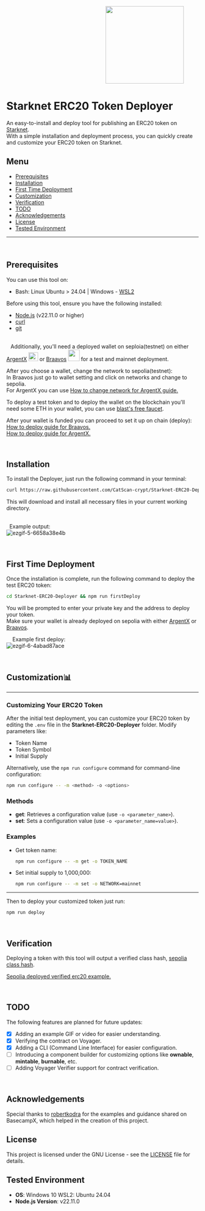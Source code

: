 
 &nbsp;  &nbsp;  &nbsp;  &nbsp;  &nbsp;   &nbsp;  &nbsp;  &nbsp;  &nbsp;  &nbsp;   &nbsp;  &nbsp;  &nbsp;  &nbsp;  &nbsp;   &nbsp;  &nbsp;  &nbsp;  &nbsp;  &nbsp;   &nbsp;  &nbsp;  &nbsp;  &nbsp;  &nbsp;   &nbsp;  &nbsp;  &nbsp;  &nbsp;  &nbsp;   &nbsp;  &nbsp;  &nbsp;                                           <img src="https://github.com/user-attachments/assets/82deb204-ca2f-472b-86c0-93a554d13d4f" width="205" height="203">


# Starknet ERC20 Token Deployer  
An easy-to-install and deploy tool for publishing an ERC20 token on [Starknet](https://www.starknet.io/). &nbsp; \
With a simple installation and deployment process, you can quickly create and customize your ERC20 token on Starknet.
&nbsp;
&nbsp;


## Menu

- [Prerequisites](#prerequisites)
- [Installation](#installation)
- [First Time Deployment](#first-time-deployment)
- [Customization](#customization)
- [Verification](#verification)
- [TODO](#todo)
- [Acknowledgements](#acknowledgements)
- [License](#license)
- [Tested Environment](#tested-environment)

---

&nbsp;
## Prerequisites
You can use this tool on:
- Bash: Linux Ubuntu > 24.04 | Windows - [WSL2](https://www.sitepoint.com/wsl2)

Before using this tool, ensure you have the following installed:

- [Node.js](https://nodejs.org/) (v22.11.0 or higher)
- [curl](https://curl.se/)
- [git](https://git-scm.com/)&nbsp; 

\
``
``
Additionally, you'll need a deployed wallet on seploia(testnet) on either [ArgentX](https://www.argent.xyz/)
[<img src="https://github.com/user-attachments/assets/bd83597e-0ee3-483a-b299-88959d43c743" width="25" height="23">](https://www.argent.xyz/) 
or 
[Braavos](https://braavos.app/)
[<img src="https://github.com/user-attachments/assets/6391770a-c8a0-4f73-83fb-595bf13e137e" width="30" height="30">](https://braavos.app/)
for a test and mainnet deployment. &nbsp;

After you choose a wallet, change the network to sepolia(testnet): &nbsp; \
In Braavos just go to wallet setting and click on networks and change to sepolia. &nbsp; \
For ArgentX you can use [How to change network for ArgentX guide.](https://docs.argent.xyz/argent-wallets/argent-x/adding-custom-rpcs) &nbsp; 

To deploy a test token and to deploy the wallet on the blockchain you'll need some ETH in your wallet, you can use [blast's free faucet](https://blastapi.io/faucets/starknet-sepolia-eth). &nbsp; 

After your wallet is funded you can proceed to set it up on chain (deploy): &nbsp; \
[How to deploy guide for Braavos.](https://braavos.app/faq/setting-up-your-braavos-wallet-easy-starknet-guide/) &nbsp; \
[How to deploy guide for ArgentX.](https://support.argent.xyz/hc/en-us/articles/8802319054237-How-to-activate-deploy-my-Argent-X-wallet#:~:text=To%20deploy%20the%20wallet%2C%20you,to%20your%20own%20wallet%20address.) &nbsp; 

&nbsp;
&nbsp;

## Installation

To install the Deployer, just run the following command in your terminal:

```bash
curl https://raw.githubusercontent.com/CatScan-crypt/Starknet-ERC20-Deployer/refs/heads/main/bash/curlPack.bash | bash
```
This will download and install all necessary files in your current working directory. &nbsp; \
&nbsp;

&nbsp;
Example output: &nbsp; \
![ezgif-5-6658a38e4b](https://github.com/user-attachments/assets/60a99204-7515-4cd3-891c-0b10b6193389)

&nbsp;
&nbsp;

## First Time Deployment

Once the installation is complete, run the following command to deploy the test ERC20 token:

```bash
cd Starknet-ERC20-Deployer && npm run firstDeploy
```

You will be prompted to enter your private key and the address to deploy your token. &nbsp; \
Make sure your wallet is already deployed on sepolia with either [ArgentX](https://www.argent.xyz/) or [Braavos](https://braavos.xyz/).

&nbsp;
&nbsp;
Example first deploy: &nbsp; \
![ezgif-6-4abad87ace](https://github.com/user-attachments/assets/9c697f7d-697d-4730-a550-5eb3c5f9d7e0)

&nbsp;
## Customization📊

---

### Customizing Your ERC20 Token

After the initial test deployment, you can customize your ERC20 token by editing the `.env` file in the **Starknet-ERC20-Deployer** folder. Modify parameters like:

- Token Name
- Token Symbol
- Initial Supply

Alternatively, use the `npm run configure` command for command-line configuration:

```bash
npm run configure -- -m <method> -o <options>
```

### Methods

- **get**: Retrieves a configuration value (use `-o <parameter_name>`).
- **set**: Sets a configuration value (use `-o <parameter_name=value>`).

### Examples

- Get token name:

  ```bash
  npm run configure -- -m get -o TOKEN_NAME
  ```

- Set initial supply to 1,000,000:

  ```bash
  npm run configure -- -m set -o NETWORK=mainnet
  ```

---



Then to deploy your customized token just run:
```bash
npm run deploy
```

&nbsp;
## Verification
Deploying a token with this tool will output a verified class hash, [sepolia class hash](https://sepolia.voyager.online/class/0x01a8655ab30252af2383100169d84090df14c39376d3da8fbe95d9548c2ad178).

[Sepolia deployed verified erc20 example.](https://sepolia.voyager.online/contract/0x001f7b137c8A87BFA8DD39EAdd0737784a3Da0d1c7Be415B8f74F4B5881eBD5C#tokenHolders) &nbsp; 


&nbsp;

## TODO

The following features are planned for future updates:

- [x] Adding an example GIF or video for easier understanding.
- [x] Verifying the contract on Voyager.
- [x] Adding a CLI (Command Line Interface) for easier configuration.
- [ ] Introducing a component builder for customizing options like **ownable**, **mintable**, **burnable**, etc.
- [ ] Adding Voyager Verifier support for contract verification.
&nbsp;

&nbsp;
## Acknowledgements
Special thanks to [robertkodra](https://github.com/robertkodra) for the examples and guidance shared on BasecampX, which helped in the creation of this project. 
&nbsp;
&nbsp;
## License 
This project is licensed under the GNU License - see the [LICENSE](LICENSE) file for details.
&nbsp;
&nbsp;
## Tested Environment
- **OS**: Windows 10 WSL2: Ubuntu 24.04
- **Node.js Version**: v22.11.0


